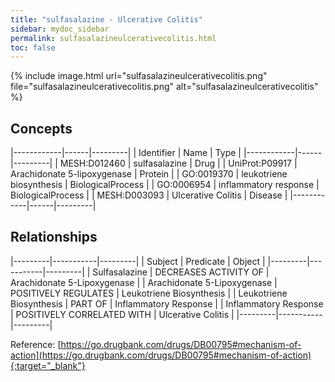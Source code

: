 ```yaml
---
title: "sulfasalazine - Ulcerative Colitis"
sidebar: mydoc_sidebar
permalink: sulfasalazineulcerativecolitis.html
toc: false 
---
```


{% include image.html url="sulfasalazineulcerativecolitis.png" file="sulfasalazineulcerativecolitis.png" alt="sulfasalazineulcerativecolitis" %}

## Concepts

|------------|------|---------|
| Identifier | Name | Type    |
|------------|------|---------|
| MESH:D012460 | sulfasalazine | Drug |
| UniProt:P09917 | Arachidonate 5-lipoxygenase | Protein |
| GO:0019370 | leukotriene biosynthesis | BiologicalProcess |
| GO:0006954 | inflammatory response | BiologicalProcess |
| MESH:D003093 | Ulcerative Colitis | Disease |
|------------|------|---------|

## Relationships

|---------|-----------|---------|
| Subject | Predicate | Object  |
|---------|-----------|---------|
| Sulfasalazine | DECREASES ACTIVITY OF | Arachidonate 5-Lipoxygenase |
| Arachidonate 5-Lipoxygenase | POSITIVELY REGULATES | Leukotriene Biosynthesis |
| Leukotriene Biosynthesis | PART OF | Inflammatory Response |
| Inflammatory Response | POSITIVELY CORRELATED WITH | Ulcerative Colitis |
|---------|-----------|---------|

Reference: [https://go.drugbank.com/drugs/DB00795#mechanism-of-action](https://go.drugbank.com/drugs/DB00795#mechanism-of-action){:target="_blank"}